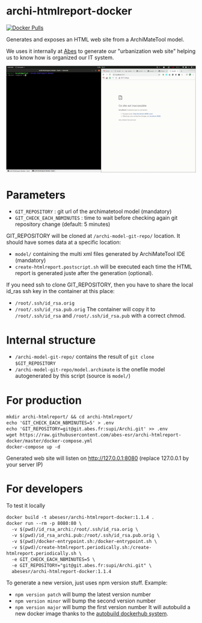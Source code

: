 # archi-htmlreport-docker

[![Docker Pulls](https://img.shields.io/docker/pulls/abesesr/archi-htmlreport-docker.svg)](https://hub.docker.com/r/abesesr/archi-htmlreport-docker/)

Generates and exposes an HTML web site from a ArchiMateTool model.

We uses it internally at [Abes](http://abes.fr) to generate our "urbanization web site" helping us to know how is organized our IT system.

![Demo](doc/Screencast_07-07-2019_18_51_02.gif)

# Parameters

- `GIT_REPOSITORY` : git url of the archimatetool model (mandatory)
- `GIT_CHECK_EACH_NBMINUTES` : time to wait before checking again git repository change (default: 5 minutes)

GIT_REPOSITORY will be cloned at `/archi-model-git-repo/` location. It should have somes data at a specific location:
- `model/` containing the multi xml files generated by ArchiMateTool IDE (mandatory)
- `create-htmlreport.postscript.sh` will be executed each time the HTML report is generated juste after the generation (optional). 

If you need ssh to clone GIT_REPOSITORY, then you have to share the local id_ras ssh key in the container at this place:
  - `/root/.ssh/id_rsa.orig`
  - `/root/.ssh/id_rsa.pub.orig`
The container will copy it to `/root/.ssh/id_rsa` and `/root/.ssh/id_rsa.pub` with a correct chmod.

# Internal structure

- `/archi-model-git-repo/` contains the result of `git clone $GIT_REPOSITORY`
- `/archi-model-git-repo/model.archimate` is the onefile model autogenerated by this script (source is `model/`)

# For production

```
mkdir archi-htmlreport/ && cd archi-htmlreport/
echo 'GIT_CHECK_EACH_NBMINUTES=5' > .env
echo 'GIT_REPOSITORY=git@git.abes.fr:supi/Archi.git' >> .env
wget https://raw.githubusercontent.com/abes-esr/archi-htmlreport-docker/master/docker-compose.yml
docker-compose up -d
```

Generated web site will listen on http://127.0.0.1:8080 (replace 127.0.0.1 by your server IP)

# For developers

To test it locally
```
docker build -t abesesr/archi-htmlreport-docker:1.1.4 .
docker run --rm -p 8080:80 \
  -v $(pwd)/id_rsa_archi:/root/.ssh/id_rsa.orig \
  -v $(pwd)/id_rsa_archi.pub:/root/.ssh/id_rsa.pub.orig \
  -v $(pwd)/docker-entrypoint.sh:/docker-entrypoint.sh \
  -v $(pwd)/create-htmlreport.periodically.sh:/create-htmlreport.periodically.sh \
  -e GIT_CHECK_EACH_NBMINUTES=5 \
  -e GIT_REPOSITORY="git@git.abes.fr:supi/Archi.git" \
  abesesr/archi-htmlreport-docker:1.1.4
```
To generate a new version, just uses npm version stuff. Example:
- `npm version patch` will bump the latest version number
- `npm version minor` will bump the second version number
- `npm version major` will bump the first version number
It will autobuild a new docker image thanks to the [autobuild dockerhub system](ttps://hub.docker.com/r/abesesr/archi-htmlreport-docker/).
